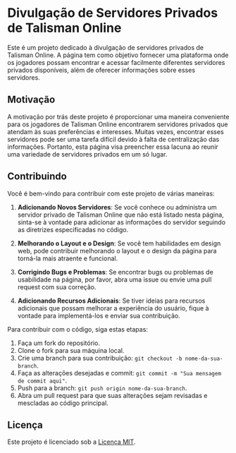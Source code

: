 # Divulgação de Servidores Privados de Talisman Online

Este é um projeto dedicado à divulgação de servidores privados de Talisman Online. A página tem como objetivo fornecer uma plataforma onde os jogadores possam encontrar e acessar facilmente diferentes servidores privados disponíveis, além de oferecer informações sobre esses servidores.

## Motivação

A motivação por trás deste projeto é proporcionar uma maneira conveniente para os jogadores de Talisman Online encontrarem servidores privados que atendam às suas preferências e interesses. Muitas vezes, encontrar esses servidores pode ser uma tarefa difícil devido à falta de centralização das informações. Portanto, esta página visa preencher essa lacuna ao reunir uma variedade de servidores privados em um só lugar.

## Contribuindo

Você é bem-vindo para contribuir com este projeto de várias maneiras:

1. **Adicionando Novos Servidores**: Se você conhece ou administra um servidor privado de Talisman Online que não está listado nesta página, sinta-se à vontade para adicionar as informações do servidor seguindo as diretrizes especificadas no código.

2. **Melhorando o Layout e o Design**: Se você tem habilidades em design web, pode contribuir melhorando o layout e o design da página para torná-la mais atraente e funcional.

3. **Corrigindo Bugs e Problemas**: Se encontrar bugs ou problemas de usabilidade na página, por favor, abra uma issue ou envie uma pull request com sua correção.

4. **Adicionando Recursos Adicionais**: Se tiver ideias para recursos adicionais que possam melhorar a experiência do usuário, fique à vontade para implementá-los e enviar sua contribuição.

Para contribuir com o código, siga estas etapas:

1. Faça um fork do repositório.
2. Clone o fork para sua máquina local.
3. Crie uma branch para sua contribuição: `git checkout -b nome-da-sua-branch`.
4. Faça as alterações desejadas e commit: `git commit -m "Sua mensagem de commit aqui"`.
5. Push para a branch: `git push origin nome-da-sua-branch`.
6. Abra um pull request para que suas alterações sejam revisadas e mescladas ao código principal.

## Licença

Este projeto é licenciado sob a [Licença MIT](LICENSE).
